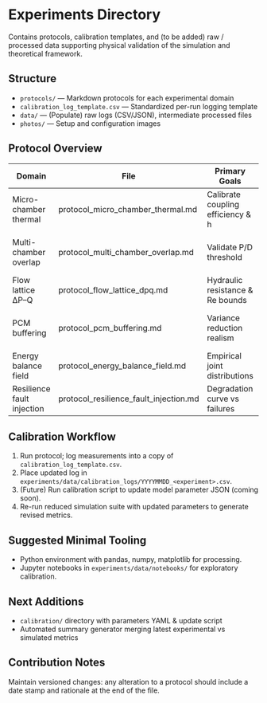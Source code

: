 # Experiments Directory

Contains protocols, calibration templates, and (to be added) raw / processed data supporting physical validation of the simulation and theoretical framework.

## Structure

- `protocols/` — Markdown protocols for each experimental domain
- `calibration_log_template.csv` — Standardized per-run logging template
- `data/` — (Populate) raw logs (CSV/JSON), intermediate processed files
- `photos/` — Setup and configuration images

## Protocol Overview

| Domain | File | Primary Goals | Key Metrics |
|--------|------|---------------|-------------|
| Micro-chamber thermal | protocol_micro_chamber_thermal.md | Calibrate coupling efficiency & h | Global/local efficiency, peak T |
| Multi-chamber overlap | protocol_multi_chamber_overlap.md | Validate P/D threshold | Efficiency per chamber, overlap gain |
| Flow lattice ΔP–Q | protocol_flow_lattice_dpq.md | Hydraulic resistance & Re bounds | ΔP–Q curve, Cf vs Re |
| PCM buffering | protocol_pcm_buffering.md | Variance reduction realism | RMS reduction, latent utilization |
| Energy balance field | protocol_energy_balance_field.md | Empirical joint distributions | Daily energy components, correlations |
| Resilience fault injection | protocol_resilience_fault_injection.md | Degradation curve vs failures | Capacity P10/P50, slope |

## Calibration Workflow

1. Run protocol; log measurements into a copy of `calibration_log_template.csv`.
2. Place updated log in `experiments/data/calibration_logs/YYYYMMDD_<experiment>.csv`.
3. (Future) Run calibration script to update model parameter JSON (coming soon).
4. Re-run reduced simulation suite with updated parameters to generate revised metrics.

## Suggested Minimal Tooling

- Python environment with pandas, numpy, matplotlib for processing.
- Jupyter notebooks in `experiments/data/notebooks/` for exploratory calibration.

## Next Additions

- `calibration/` directory with parameters YAML & update script
- Automated summary generator merging latest experimental vs simulated metrics

## Contribution Notes

Maintain versioned changes: any alteration to a protocol should include a date stamp and rationale at the end of the file.
